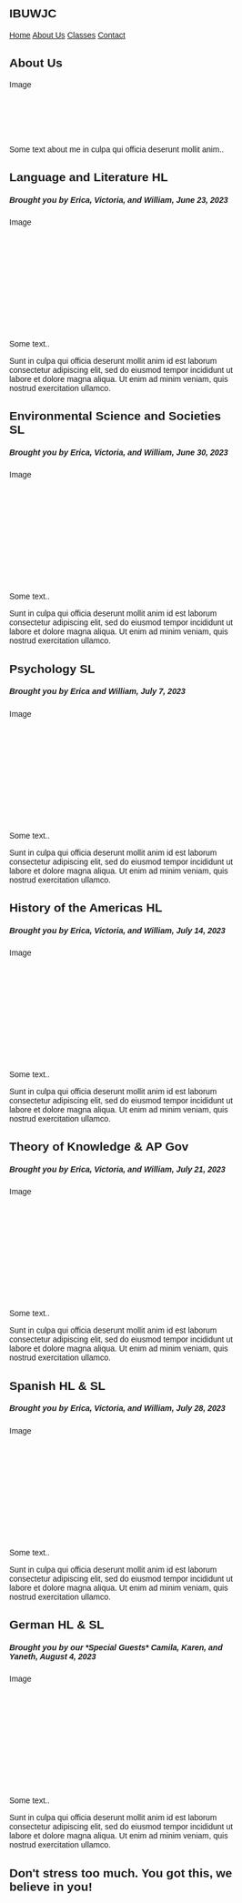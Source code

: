 <html>
<head>
<meta name="viewport" content="width=device-width, initial-scale=1">
<style>
* {
  box-sizing: border-box;
}

/* Add a gray background color with some padding */
body {
  font-family: Arial;
  padding: 20px;
  background: #153243;
}

/* Header/Blog Title */
.header {
  padding: 30px;
  font-size: 40px;
  text-align: center;
  background: #F4EDED;
}

/* Fake image */
.fakeimg {
  background-color: #aaa;
  width: 100%;
  padding: 20px;
}

/* Add a card effect for articles */
.card {
   background-color: white;
   padding: 20px;
   margin-top: 20px;
}

/* Clear floats after the columns */
.row:after {
  content: "";
  display: table;
  clear: both;
}

/* Footer */
.footer {
  padding: 20px;
  text-align: center;
  background: #ddd;
  margin-top: 20px;
}

/* Responsive layout - when the screen is less than 800px wide, make the two columns stack on top of each other instead of next to each other */
@media screen and (max-width: 800px) {
  .leftcolumn, .rightcolumn {   
    width: 100%;
    padding: 0;
  }
}
</style>
</head>
<body>

<div class="header">
  <h2>IBUWJC</h2>
</div>

<head>
<meta name="viewport" content="width=device-width, initial-scale=1">
<style>
body {
  margin: 0;
  font-family: Arial, Helvetica, sans-serif;
}

.topnav {
  overflow: hidden;
  background-color: #333;
}

.topnav a {
  float: left;
  color: #f2f2f2;
  text-align: center;
  padding: 14px 16px;
  text-decoration: none;
  font-size: 17px;
}

.topnav a:hover {
  background-color: #ddd;
  color: black;
}

.topnav a.active {
  background-color: Gray;
  color: white;
}
</style>
</head>
<body>

<div class="topnav">
  <a class="active" href="#home">Home</a>
  <a href="#About Us">About Us</a>
  <a href="#Classes">Classes</a>
  <a href="#contact">Contact</a>
</div>

</body>

 <div class="rightcolumn">
    <div class="card">
      <h2>About Us</h2>
      <div class="fakeimg" style="height:100px;">Image</div>
      <p>Some text about me in culpa qui officia deserunt mollit anim..</p>
    </div>


<div class="row">
  <div class="leftcolumn">
    <div class="card">
      <h2>Language and Literature HL</h2>
      <h5>Brought you by Erica, Victoria, and William, June 23, 2023</h5>
      <div class="fakeimg" style="height:200px;">Image</div>
      <p>Some text..</p>
      <p>Sunt in culpa qui officia deserunt mollit anim id est laborum consectetur adipiscing elit, sed do eiusmod tempor incididunt ut labore et dolore magna aliqua. Ut enim ad minim veniam, quis nostrud exercitation ullamco.</p>
    </div>
    <div class="card">
      <h2>Environmental Science and Societies SL</h2>
      <h5>Brought you by Erica, Victoria, and William, June 30, 2023</h5>
      <div class="fakeimg" style="height:200px;">Image</div>
      <p>Some text..</p>
      <p>Sunt in culpa qui officia deserunt mollit anim id est laborum consectetur adipiscing elit, sed do eiusmod tempor incididunt ut labore et dolore magna aliqua. Ut enim ad minim veniam, quis nostrud exercitation ullamco.</p>
    </div>
    <div class="card">
      <h2>Psychology SL</h2>
      <h5>Brought you by Erica and William, July 7, 2023</h5>
      <div class="fakeimg" style="height:200px;">Image</div>
      <p>Some text..</p>
      <p>Sunt in culpa qui officia deserunt mollit anim id est laborum consectetur adipiscing elit, sed do eiusmod tempor incididunt ut labore et dolore magna aliqua. Ut enim ad minim veniam, quis nostrud exercitation ullamco.</p>
    </div>
    <div class="card">
      <h2>History of the Americas HL</h2>
      <h5>Brought you by Erica, Victoria, and William, July 14, 2023</h5>
      <div class="fakeimg" style="height:200px;">Image</div>
      <p>Some text..</p>
      <p>Sunt in culpa qui officia deserunt mollit anim id est laborum consectetur adipiscing elit, sed do eiusmod tempor incididunt ut labore et dolore magna aliqua. Ut enim ad minim veniam, quis nostrud exercitation ullamco.</p>
    </div>
    <div class="card">
      <h2>Theory of Knowledge & AP Gov</h2>
      <h5>Brought you by Erica, Victoria, and William, July 21, 2023</h5>
      <div class="fakeimg" style="height:200px;">Image</div>
      <p>Some text..</p>
      <p>Sunt in culpa qui officia deserunt mollit anim id est laborum consectetur adipiscing elit, sed do eiusmod tempor incididunt ut labore et dolore magna aliqua. Ut enim ad minim veniam, quis nostrud exercitation ullamco.</p>
    </div>
    <div class="card">
      <h2>Spanish HL & SL</h2>
      <h5>Brought you by Erica, Victoria, and William, July 28, 2023</h5>
      <div class="fakeimg" style="height:200px;">Image</div>
      <p>Some text..</p>
      <p>Sunt in culpa qui officia deserunt mollit anim id est laborum consectetur adipiscing elit, sed do eiusmod tempor incididunt ut labore et dolore magna aliqua. Ut enim ad minim veniam, quis nostrud exercitation ullamco.</p>
    </div>
    <div class="card">
      <h2>German HL & SL</h2>
      <h5>Brought you by our *Special Guests* Camila, Karen, and Yaneth, August 4, 2023</h5>
      <div class="fakeimg" style="height:200px;">Image</div>
      <p>Some text..</p>
      <p>Sunt in culpa qui officia deserunt mollit anim id est laborum consectetur adipiscing elit, sed do eiusmod tempor incididunt ut labore et dolore magna aliqua. Ut enim ad minim veniam, quis nostrud exercitation ullamco.</p>
    </div>
  </div>
 
<div class="footer">
  <h2>Don't stress too much. You got this, we believe in you!</h2>
</div>


